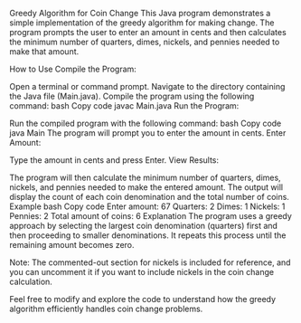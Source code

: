 Greedy Algorithm for Coin Change
This Java program demonstrates a simple implementation of the greedy algorithm for making change. The program prompts the user to enter an amount in cents and then calculates the minimum number of quarters, dimes, nickels, and pennies needed to make that amount.

How to Use
Compile the Program:

Open a terminal or command prompt.
Navigate to the directory containing the Java file (Main.java).
Compile the program using the following command:
bash
Copy code
javac Main.java
Run the Program:

Run the compiled program with the following command:
bash
Copy code
java Main
The program will prompt you to enter the amount in cents.
Enter Amount:

Type the amount in cents and press Enter.
View Results:

The program will then calculate the minimum number of quarters, dimes, nickels, and pennies needed to make the entered amount.
The output will display the count of each coin denomination and the total number of coins.
Example
bash
Copy code
Enter amount:
67
Quarters: 2
Dimes: 1
Nickels: 1
Pennies: 2
Total amount of coins: 6
Explanation
The program uses a greedy approach by selecting the largest coin denomination (quarters) first and then proceeding to smaller denominations. It repeats this process until the remaining amount becomes zero.

Note: The commented-out section for nickels is included for reference, and you can uncomment it if you want to include nickels in the coin change calculation.

Feel free to modify and explore the code to understand how the greedy algorithm efficiently handles coin change problems.





